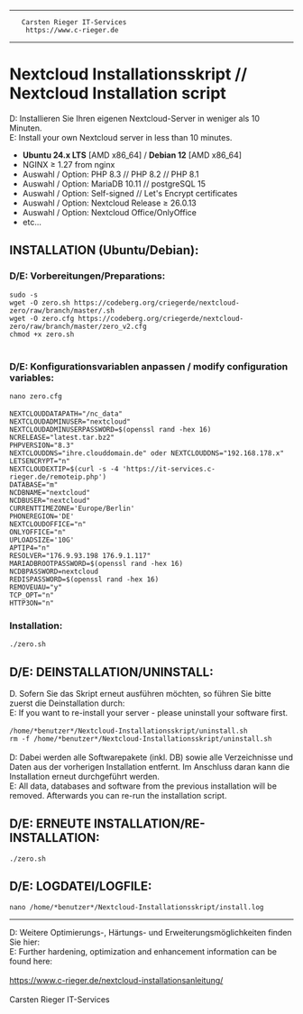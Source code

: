 *********************************************
       Carsten Rieger IT-Services
        https://www.c-rieger.de
*********************************************

# Nextcloud Installationsskript // Nextcloud Installation script
D: Installieren Sie Ihren eigenen Nextcloud-Server in weniger als 10 Minuten.<br>
E: Install your own Nextcloud server in less than 10 minutes.

* <b>Ubuntu 24.x LTS</b> [AMD x86_64] / <b>Debian 12</b> [AMD x86_64] 
* NGINX ≥ 1.27 from nginx
* Auswahl / Option: PHP 8.3 // PHP 8.2 // PHP 8.1
* Auswahl / Option: MariaDB 10.11 // postgreSQL 15
* Auswahl / Option: Self-signed // Let's Encrypt certificates
* Auswahl / Option: Nextcloud Release ≥ 26.0.13<br>
* Auswahl / Option: Nextcloud Office/OnlyOffice
* etc...

<h2>INSTALLATION (Ubuntu/Debian):</h2>
<h3>D/E: Vorbereitungen/Preparations:</h3>
<code>sudo -s</code><br>
<code>wget -O zero.sh https://codeberg.org/criegerde/nextcloud-zero/raw/branch/master/<debian/ubuntu>.sh</code><br>
<code>wget -O zero.cfg https://codeberg.org/criegerde/nextcloud-zero/raw/branch/master/zero_v2.cfg</code><br>
<code>chmod +x zero.sh</code><br> <br>
<h3>D/E: Konfigurationsvariablen anpassen / modify configuration variables:</h3></code>
<code>nano zero.cfg</code><br> <br>
<code>NEXTCLOUDDATAPATH="/nc_data"
NEXTCLOUDADMINUSER="nextcloud"
NEXTCLOUDADMINUSERPASSWORD=$(openssl rand -hex 16)
NCRELEASE="latest.tar.bz2"
PHPVERSION="8.3"
NEXTCLOUDDNS="ihre.clouddomain.de" oder NEXTCLOUDDNS="192.168.178.x"
LETSENCRYPT="n"
NEXTCLOUDEXTIP=$(curl -s -4 'https://it-services.c-rieger.de/remoteip.php')
DATABASE="m"
NCDBNAME="nextcloud"
NCDBUSER="nextcloud"
CURRENTTIMEZONE='Europe/Berlin'
PHONEREGION='DE'
NEXTCLOUDOFFICE="n"
ONLYOFFICE="n"
UPLOADSIZE='10G'
APTIP4="n"
RESOLVER="176.9.93.198 176.9.1.117"
MARIADBROOTPASSWORD=$(openssl rand -hex 16)
NCDBPASSWORD=nextcloud
REDISPASSWORD=$(openssl rand -hex 16)
REMOVEUAU="y"
TCP_OPT="n"
HTTP3ON="n"</code>
<h3>Installation:</h3>
<code>./zero.sh</code>
<h2>D/E: DEINSTALLATION/UNINSTALL:</h2>
D. Sofern Sie das Skript erneut ausführen möchten, so führen Sie bitte zuerst die Deinstallation durch:<br>
E: If you want to re-install your server - please uninstall your software first.<br> <br>
<code>/home/*benutzer*/Nextcloud-Installationsskript/uninstall.sh</code><br>
<code>rm -f /home/*benutzer*/Nextcloud-Installationsskript/uninstall.sh</code><br> <br>
D: Dabei werden alle Softwarepakete (inkl. DB) sowie alle Verzeichnisse und Daten aus der vorherigen Installation entfernt. Im Anschluss daran kann die Installation erneut durchgeführt werden.<br>
E: All data, databases and software from the previous installation will be removed. Afterwards you can re-run the installation script.<br>
<h2>D/E: ERNEUTE INSTALLATION/RE-INSTALLATION:</h2>
<code>./zero.sh</code><br>
<h2>D/E: LOGDATEI/LOGFILE:</h2>
<code>nano /home/*benutzer*/Nextcloud-Installationsskript/install.log</code><br>

-----------------------------------------------------------------------------------

D: Weitere Optimierungs-, Härtungs- und Erweiterungsmöglichkeiten finden Sie hier:<br>
E: Further hardening, optimization and enhancement information can be found here:<br>&nbsp;<br>
https://www.c-rieger.de/nextcloud-installationsanleitung/<br>&nbsp;<br>
Carsten Rieger IT-Services
